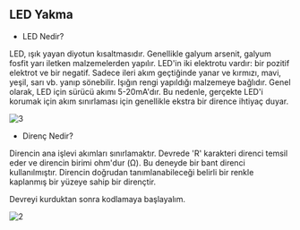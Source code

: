 ## LED Yakma
- LED Nedir? 

LED, ışık yayan diyotun kısaltmasıdır. Genellikle galyum arsenit, galyum fosfit yarı iletken malzemelerden yapılır. LED'in iki elektrotu vardır: bir pozitif elektrot ve bir negatif. Sadece ileri akım geçtiğinde yanar ve kırmızı, mavi, yeşil, sarı vb. yanıp sönebilir. Işığın rengi yapıldığı malzemeye bağlıdır. Genel olarak, LED için sürücü akımı 5-20mA'dır. Bu nedenle, gerçekte LED'i korumak için akım sınırlaması için genellikle ekstra bir dirence ihtiyaç duyar.

![3](https://user-images.githubusercontent.com/112697142/190628322-3718612d-3587-445e-8675-dd0c900f1e33.PNG)

- Direnç Nedir? 

Direncin ana işlevi akımları sınırlamaktır. Devrede 'R' karakteri direnci temsil eder ve direncin birimi ohm'dur (Ω). Bu deneyde bir bant direnci kullanılmıştır. Direncin doğrudan tanımlanabileceği belirli bir renkle kaplanmış bir yüzeye sahip bir dirençtir.


Devreyi kurduktan sonra kodlamaya başlayalım.

![2](https://user-images.githubusercontent.com/112697142/190629949-a3e8bbce-56eb-49b7-baa8-825695bd6829.PNG)
